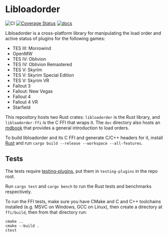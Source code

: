 # Libloadorder

![CI](https://github.com/Ortham/libloadorder/actions/workflows/ci.yml/badge.svg?branch=master&event=push)
[![Coverage Status](https://coveralls.io/repos/github/Ortham/libloadorder/badge.svg?branch=master)](https://coveralls.io/github/Ortham/libloadorder?branch=master)
[![docs](https://docs.rs/libloadorder/badge.svg)](https://docs.rs/crate/libloadorder)

Libloadorder is a cross-platform library for manipulating the load order and
active status of plugins for the following games:

- TES III: Morrowind
- OpenMW
- TES IV: Oblivion
- TES IV: Oblivion Remastered
- TES V: Skyrim
- TES V: Skyrim Special Edition
- TES V: Skyrim VR
- Fallout 3
- Fallout: New Vegas
- Fallout 4
- Fallout 4 VR
- Starfield

This repository hosts two Rust crates: `libloadorder` is the Rust library, and
`libloadorder-ffi` is the C FFI that wraps it. The `doc` directory also hosts an
[mdbook](https://github.com/rust-lang-nursery/mdBook) that provides a general
introduction to load orders.

To build libloadorder and its C FFI and generate C/C++ headers for it, install
[Rust](https://www.rust-lang.org/) and run
`cargo build --release --workspace --all-features`.

## Tests

The tests require
[testing-plugins](https://github.com/Ortham/testing-plugins), put them in
`testing-plugins` in the repo root.

Run `cargo test` and `cargo bench` to run the Rust tests and benchmarks
respectively.

To run the FFI tests, make sure you have CMake and C and C++ toolchains
installed (e.g. MSVC on Windows, GCC on Linux), then create a directory at
`ffi/build`, then from that directory run:

```
cmake ..
cmake --build .
ctest
```
